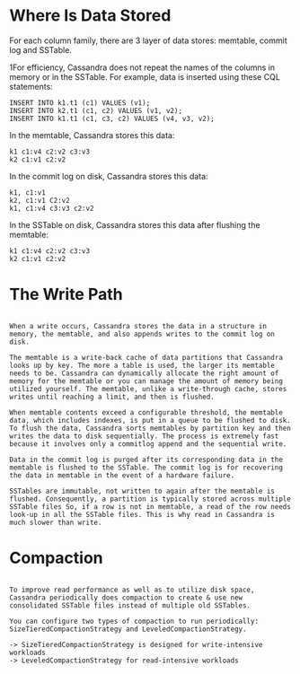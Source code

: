 # Where Is Data Stored

For each column family, there are 3 layer of data stores: memtable, commit log and SSTable.

1For efficiency, Cassandra does not repeat the names of the columns in memory or in the SSTable. For example, data is inserted using these CQL statements:

```
INSERT INTO k1.t1 (c1) VALUES (v1);
INSERT INTO k2.t1 (c1, c2) VALUES (v1, v2);
INSERT INTO k1.t1 (c1, c3, c2) VALUES (v4, v3, v2);

```

In the memtable, Cassandra stores this data:

```
k1 c1:v4 c2:v2 c3:v3
k2 c1:v1 c2:v2

```

In the commit log on disk, Cassandra stores this data:

```
k1, c1:v1
k2, c1:v1 C2:v2
k1, c1:v4 c3:v3 c2:v2

```
In the SSTable on disk, Cassandra stores this data after flushing the memtable:

```
k1 c1:v4 c2:v2 c3:v3
k2 c1:v1 c2:v2
```

# The Write Path

```

When a write occurs, Cassandra stores the data in a structure in memory, the memtable, and also appends writes to the commit log on disk.

The memtable is a write-back cache of data partitions that Cassandra looks up by key. The more a table is used, the larger its memtable needs to be. Cassandra can dynamically allocate the right amount of memory for the memtable or you can manage the amount of memory being utilized yourself. The memtable, unlike a write-through cache, stores writes until reaching a limit, and then is flushed.

When memtable contents exceed a configurable threshold, the memtable data, which includes indexes, is put in a queue to be flushed to disk. To flush the data, Cassandra sorts memtables by partition key and then writes the data to disk sequentially. The process is extremely fast because it involves only a commitlog append and the sequential write.

Data in the commit log is purged after its corresponding data in the memtable is flushed to the SSTable. The commit log is for recovering the data in memtable in the event of a hardware failure.

SSTables are immutable, not written to again after the memtable is flushed. Consequently, a partition is typically stored across multiple SSTable files So, if a row is not in memtable, a read of the row needs look-up in all the SSTable files. This is why read in Cassandra is much slower than write.

```

# Compaction

```

To improve read performance as well as to utilize disk space, Cassandra periodically does compaction to create & use new consolidated SSTable files instead of multiple old SSTables.

You can configure two types of compaction to run periodically: SizeTieredCompactionStrategy and LeveledCompactionStrategy.

-> SizeTieredCompactionStrategy is designed for write-intensive workloads
-> LeveledCompactionStrategy for read-intensive workloads
 
```



